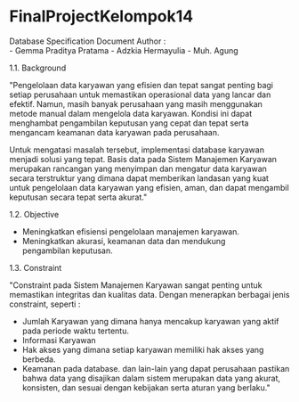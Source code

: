 # FinalProjectKelompok14
Database Specification Document	
Author :	
        - Gemma Praditya Pratama
	- Adzkia Hermayulia
	- Muh. Agung


1.1. Background

"Pengelolaan data karyawan yang efisien dan tepat sangat penting bagi setiap perusahaan untuk memastikan operasional data yang lancar dan efektif. Namun, masih banyak perusahaan yang masih menggunakan metode manual dalam mengelola data karyawan. Kondisi ini dapat menghambat pengambilan keputusan yang cepat dan tepat serta mengancam keamanan data karyawan pada perusahaan.

Untuk mengatasi masalah tersebut, implementasi database karyawan menjadi solusi yang tepat. Basis data pada Sistem Manajemen Karyawan merupakan rancangan yang menyimpan dan mengatur data karyawan secara terstruktur yang dimana dapat memberikan landasan yang kuat untuk pengelolaan data karyawan yang efisien, aman, dan dapat mengambil keputusan secara tepat serta akurat."					


1.2. Objective	

- Meningkatkan efisiensi pengelolaan manajemen karyawan.			
- Meningkatkan akurasi, keamanan data dan mendukung pengambilan keputusan.			
			
			
1.3. Constraint	

"Constraint pada Sistem Manajemen Karyawan sangat penting untuk memastikan integritas dan kualitas data. Dengan menerapkan berbagai jenis constraint, seperti : 
- Jumlah Karyawan yang dimana hanya mencakup karyawan yang aktif pada periode waktu tertentu.
- Informasi Karyawan 
- Hak akses yang dimana setiap karyawan memiliki hak akses yang berbeda.
- Keamanan pada database. dan lain-lain yang dapat perusahaan pastikan bahwa data yang disajikan dalam sistem merupakan data yang akurat, konsisten, dan sesuai dengan kebijakan serta aturan yang berlaku."			
